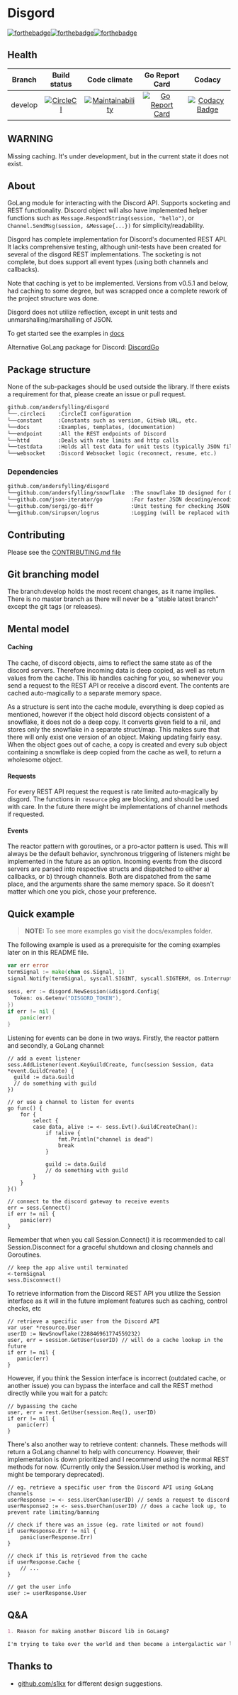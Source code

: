 # Disgord
[![forthebadge](https://forthebadge.com/images/badges/made-with-go.svg)](https://forthebadge.com)[![forthebadge](https://forthebadge.com/images/badges/contains-technical-debt.svg)](https://forthebadge.com)[![forthebadge](https://forthebadge.com/images/badges/for-you.svg)](https://forthebadge.com)

## Health
| Branch       | Build status  | Code climate | Go Report Card | Codacy |
| ------------ |:-------------:|:---------------:|:-------------:|:----------------:|
| develop     | [![CircleCI](https://circleci.com/gh/andersfylling/disgord/tree/develop.svg?style=shield)](https://circleci.com/gh/andersfylling/disgord/tree/develop) | [![Maintainability](https://api.codeclimate.com/v1/badges/687d02ca069eba704af9/maintainability)](https://codeclimate.com/github/andersfylling/disgord/maintainability) | [![Go Report Card](https://goreportcard.com/badge/github.com/andersfylling/disgord)](https://goreportcard.com/report/github.com/andersfylling/disgord) | [![Codacy Badge](https://api.codacy.com/project/badge/Grade/a8b2edae3c114dadb7946afdc4105a51)](https://www.codacy.com/project/andersfylling/disgord/dashboard?utm_source=github.com&amp;utm_medium=referral&amp;utm_content=andersfylling/disgord&amp;utm_campaign=Badge_Grade_Dashboard) |

## WARNING
Missing caching. It's under development, but in the current state it does not exist.

## About
GoLang module for interacting with the Discord API. Supports socketing and REST functionality. Discord object will also have implemented helper functions such as `Message.RespondString(session, "hello")`, or `Channel.SendMsg(session, &Message{...})` for simplicity/readability.

Disgord has complete implementation for Discord's documented REST API. It lacks comprehensive testing, although unit-tests have been created for several of the disgord REST implementations. The socketing is not complete, but does support all event types (using both channels and callbacks).

Note that caching is yet to be implemented. Versions from v0.5.1 and below, had caching to some degree, but was scrapped once a complete rework of the project structure was done.

Disgord does not utilize reflection, except in unit tests and unmarshalling/marshalling of JSON.

To get started see the examples in [docs](docs/examples)

Alternative GoLang package for Discord: [DiscordGo](https://github.com/bwmartin/discordgo)

## Package structure
None of the sub-packages should be used outside the library. If there exists a requirement for that, please create an issue or pull request.
```Markdown
github.com/andersfylling/disgord
└──.circleci    :CircleCI configuration
└──constant     :Constants such as version, GitHub URL, etc.
└──docs         :Examples, templates, (documentation)
└──endpoint     :All the REST endpoints of Discord
└──httd         :Deals with rate limits and http calls
└──testdata     :Holds all test data for unit tests (typically JSON files)
└──websocket    :Discord Websocket logic (reconnect, resume, etc.)
```

### Dependencies
```Markdown
github.com/andersfylling/disgord
└──github.com/andersfylling/snowflake  :The snowflake ID designed for Discord
└──github.com/json-iterator/go         :For faster JSON decoding/encoding
└──github.com/sergi/go-diff            :Unit testing for checking JSON encoding/decoding of structs
└──github.com/sirupsen/logrus          :Logging (will be replaced with a simplified interface for DI)
```

## Contributing
Please see the [CONTRIBUTING.md file](CONTRIBUTING.md)

## Git branching model
The branch:develop holds the most recent changes, as it name implies. There is no master branch as there will never be a "stable latest branch" except the git tags (or releases).

## Mental model
#### Caching
The cache, of discord objects, aims to reflect the same state as of the discord servers. Therefore incoming data is deep copied, as well as return values from the cache. This lib handles caching for you, so whenever you send a request to the REST API or receive a discord event. The contents are cached auto-magically to a separate memory space.

As a structure is sent into the cache module, everything is deep copied as mentioned, however if the object hold discord objects consistent of a snowflake, it does not do a deep copy. It converts given field to a nil, and stores only the snowflake in a separate struct/map. This makes sure that there will only exist one version of an object. Making updating fairly easy.
When the object goes out of cache, a copy is created and every sub object containing a snowflake is deep copied from the cache as well, to return a wholesome object.

#### Requests
For every REST API request the request is rate limited auto-magically by disgord. The functions in `resource` pkg are blocking, and should be used with care. In the future there might be implementations of channel methods if requested.

#### Events
The reactor pattern with goroutines, or a pro-actor pattern is used. This will always be the default behavior, synchronous triggering of listeners might be implemented in the future as an option.
Incoming events from the discord servers are parsed into respective structs and dispatched to either a) callbacks, or b) through channels. Both are dispatched from the same place, and the arguments share the same memory space. So it doesn't matter which one you pick, chose your preference.

## Quick example
> **NOTE:** To see more examples go visit the docs/examples folder.

The following example is used as a prerequisite for the coming examples later on in this README file.
```go
var err error
termSignal := make(chan os.Signal, 1)
signal.Notify(termSignal, syscall.SIGINT, syscall.SIGTERM, os.Interrupt, os.Kill)

sess, err := disgord.NewSession(&disgord.Config{
  Token: os.Getenv("DISGORD_TOKEN"),
})
if err != nil {
    panic(err)
}
```

Listening for events can be done in two ways. Firstly, the reactor pattern and secondly, a GoLang channel:
```GoLang
// add a event listener
sess.AddListener(event.KeyGuildCreate, func(session Session, data *event.GuildCreate) {
  guild := data.Guild
  // do something with guild
})

// or use a channel to listen for events
go func() {
    for {
        select {
        case data, alive := <- sess.Evt().GuildCreateChan():
            if !alive {
                fmt.Println("channel is dead")
                break
            }

            guild := data.Guild
            // do something with guild
        }
    }
}()

// connect to the discord gateway to receive events
err = sess.Connect()
if err != nil {
    panic(err)
}
```

Remember that when you call Session.Connect() it is recommended to call Session.Disconnect for a graceful shutdown and closing channels and Goroutines.
```GoLang
// keep the app alive until terminated
<-termSignal
sess.Disconnect()
```

To retrieve information from the Discord REST API you utilize the Session interface as it will in the future implement features such as caching, control checks, etc
```GoLang
// retrieve a specific user from the Discord API
var user *resource.User
userID := NewSnowflake(228846961774559232)
user, err = session.GetUser(userID) // will do a cache lookup in the future
if err != nil {
   panic(err)
}
```
However, if you think the Session interface is incorrect (outdated cache, or another issue) you can bypass the interface and call the REST method directly while you wait for a patch:
```GoLang
// bypassing the cache
user, err = rest.GetUser(session.Req(), userID)
if err != nil {
   panic(err)
}
```

There's also another way to retrieve content: channels. These methods will return a GoLang channel to help with concurrency. However, their implementation is down prioritized and I recommend using the normal REST methods for now. (Currently only the Session.User method is working, and might be temporary deprecated).
```GoLang
// eg. retrieve a specific user from the Discord API using GoLang channels
userResponse := <- sess.UserChan(userID) // sends a request to discord
userResponse2 := <- sess.UserChan(userID) // does a cache look up, to prevent rate limiting/banning

// check if there was an issue (eg. rate limited or not found)
if userResponse.Err != nil {
    panic(userResponse.Err)
}

// check if this is retrieved from the cache
if userResponse.Cache {
    // ...
}

// get the user info
user := userResponse.User
```

## Q&A

```Markdown
1. Reason for making another Discord lib in GoLang?

I'm trying to take over the world and then become a intergalactic war lord. Have to start somewhere.
```







## Thanks to
* [github.com/s1kx](https://github.com/s1kx) for different design suggestions.
